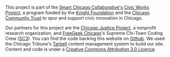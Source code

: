 
This project is part of the [Smart Chicago Collaborative's](http://www.smartchicagocollaborative.org/) [Civic Works Project](http://www.smartchicagocollaborative.org/projects/civic-innovation-in-chicago/), a program funded by the [Knight Foundation](http://knightfoundation.org/) and the [Chicago Community Trust](http://www.cct.org/) to spur and support civic innovation in Chicago. 

Our partners for this project are the [Chicago Justice Project](http://chicagojustice.org/), a nonprofit research organization, and [FreeGeek Chicago](http://freegeekchicago.org/)'s Supreme Chi-Town Coding Crew ([SC3](https://github.com/sc3/sc3)). You can find the code backing this website on [Github](https://github.com/sc3/crime-punishment). We used the Chicago Tribune's [Tarbell](http://tarbell.tribapps.com/) content management system to build our site. Content and code is under a [Creative Commons Attribution 3.0 Licence](http://creativecommons.org/licenses/by/3.0/us/).